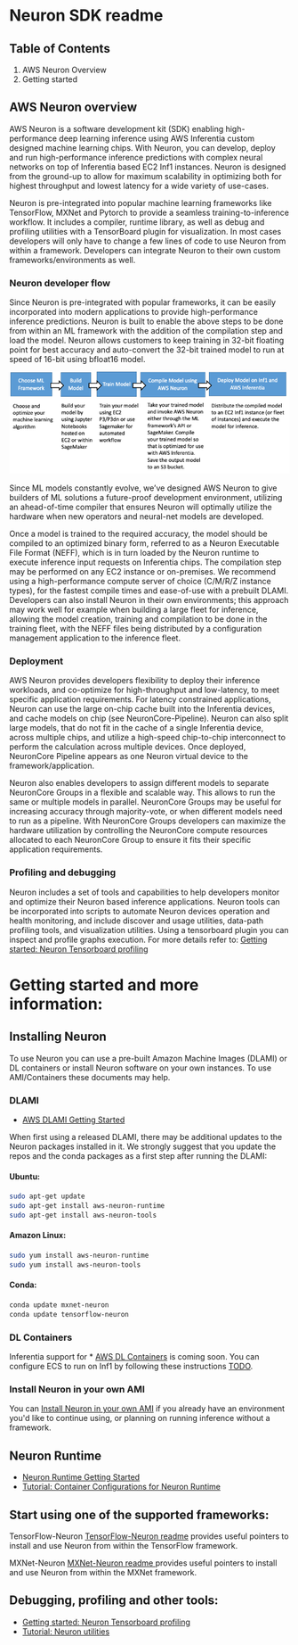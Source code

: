 # Neuron SDK readme

## Table of Contents

1. AWS Neuron Overview
2. Getting started

## AWS Neuron overview

AWS Neuron is a software development kit (SDK) enabling high-performance deep learning inference using AWS Inferentia custom designed machine learning chips. With Neuron, you can develop, deploy and run high-performance inference predictions with complex neural networks on top of Inferentia based EC2 Inf1 instances. Neuron is designed from the ground-up to allow for maximum scalability in optimizing both for highest throughput and lowest latency for a wide variety of use-cases.

Neuron is pre-integrated into popular machine learning frameworks like TensorFlow, MXNet and Pytorch to provide a seamless training-to-inference workflow. It includes a compiler, runtime library, as well as debug and profiling utilities with a TensorBoard plugin for visualization. In most cases developers will only have to change a few lines of code to use Neuron from within a framework. Developers can integrate Neuron to their own custom frameworks/environments as well.


### Neuron developer flow

Since Neuron is pre-integrated with popular frameworks, it can be easily incorporated into modern applications to provide high-performance inference predictions. Neuron is built to enable the above steps to be done from within an ML framework with the addition of the compilation step and load the model. Neuron allows customers to keep training in 32-bit floating point for best accuracy and auto-convert the 32-bit trained model to run at speed of 16-bit using bfloat16 model.

![image devflow](./misc/images/devflow.png)

Since ML models constantly evolve, we’ve designed AWS Neuron to give builders of ML solutions a future-proof development environment, utilizing an ahead-of-time compiler that ensures Neuron will optimally utilize the hardware when new operators and neural-net models are developed.

Once a model is trained to the required accuracy, the model should be compiled to an optimized binary form, referred to as a Neuron Executable File Format (NEFF), which is in turn loaded by the Neuron runtime to execute inference input requests on Inferentia chips. The compilation step may be performed on any EC2 instance or on-premises. We recommend using a high-performance compute server of choice (C/M/R/Z instance types), for the fastest compile times and ease-of-use with a prebuilt DLAMI. Developers can also install Neuron in their own environments; this approach may work well for example when building a large fleet for inference, allowing the model creation, training and compilation to be done in the training fleet, with the NEFF files being distributed by a configuration management application to the inference fleet. 

### Deployment 

AWS Neuron provides developers flexibility to deploy their inference workloads, and co-optimize for high-throughput and low-latency, to meet specific application requirements. For latency constrained applications, Neuron can use the large on-chip cache built into the Inferentia devices, and cache models on chip (see NeuronCore-Pipeline). Neuron can also split large models, that do not fit in the cache of a single Inferentia device, across multiple chips, and utilize a high-speed chip-to-chip interconnect to perform the calculation across multiple devices. Once deployed, NeuronCore Pipeline appears as one Neuron virtual device to the framework/application. 

Neuron also enables developers to assign different models to separate NeuronCore Groups in a flexible and scalable way. This allows to run the same or multiple models in parallel. NeuronCore Groups may be useful for increasing accuracy through majority-vote, or when different models need to run as a pipeline. With NeuronCore Groups developers can maximize the hardware utilization by controlling the NeuronCore compute resources allocated to each NeuronCore Group to ensure it fits their specific application requirements.
 

### Profiling and debugging

Neuron includes a set of tools and capabilities to help developers monitor and optimize their Neuron based inference applications. Neuron tools can be incorporated into scripts to automate Neuron devices operation and health monitoring, and include discover and usage utilities, data-path profiling tools, and visualization utilities. Using a tensorboard plugin you can inspect and profile graphs execution. For more details refer to: [Getting started: Neuron Tensorboard profiling](./docs/neuron-tools/getting-started-tensorboard-neuron.md)


# Getting started and more information:

## Installing Neuron
To use Neuron you can use a pre-built Amazon Machine Images (DLAMI) or DL containers or install Neuron software on your own instances. To use AMI/Containers these documents may help.

### DLAMI

* [AWS DLAMI Getting Started](https://docs.aws.amazon.com/dlami/latest/devguide/gs.html)

When first using a released DLAMI, there may be additional updates to the Neuron packages installed in it. We strongly suggest that you update the repos and the conda packages as a first step after running the DLAMI:

#### Ubuntu:
```bash
sudo apt-get update
sudo apt-get install aws-neuron-runtime
sudo apt-get install aws-neuron-tools
```
#### Amazon Linux:
```bash
sudo yum install aws-neuron-runtime
sudo yum install aws-neuron-tools
```
#### Conda: 

```bash
conda update mxnet-neuron
conda update tensorflow-neuron
```
### DL Containers
Inferentia support for * [AWS DL Containers](https://docs.aws.amazon.com/dlami/latest/devguide/deep-learning-containers-ec2.html) is coming soon. You can configure ECS to run on Inf1 by following these instructions [TODO](./).

### Install Neuron in your own AMI
You can [Install Neuron in your own AMI](./docs/guide-repo-config.md#user-guide-configuring-linux-for-repository-updates) if you already have an environment you'd like to continue using, or planning on running inference without a framework.



## Neuron Runtime
* [Neuron Runtime Getting Started](./docs/neuron-runtime/readme.md)
* [Tutorial: Container Configurations for Neuron Runtime](./docs/neuron-runtime/tutorial-containers.md)




## Start using one of the supported frameworks:

TensorFlow-Neuron [TensorFlow-Neuron readme](./docs/tensorflow-neuron/readme.md) provides useful pointers to install and use Neuron from within the TensorFlow framework.
 

MXNet-Neuron [MXNet-Neuron readme ](./docs/mxnet-neuron/readme.md) provides useful pointers to install and use Neuron from within the MXNet framework.



## Debugging, profiling and other tools:
* [Getting started: Neuron Tensorboard profiling](./docs/neuron-tools/getting-started-tensorboard-neuron.md)
* [Tutorial: Neuron utilities](./docs/neuron-tools/tutorial-neuron-tools.md)




